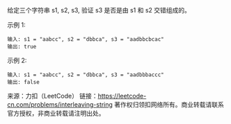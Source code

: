 给定三个字符串 s1, s2, s3, 验证 s3 是否是由 s1 和 s2 交错组成的。

示例 1:
```
输入: s1 = "aabcc", s2 = "dbbca", s3 = "aadbbcbcac"
输出: true
```
示例 2:
```
输入: s1 = "aabcc", s2 = "dbbca", s3 = "aadbbbaccc"
输出: false
```

来源：力扣（LeetCode）
链接：https://leetcode-cn.com/problems/interleaving-string
著作权归领扣网络所有。商业转载请联系官方授权，非商业转载请注明出处。